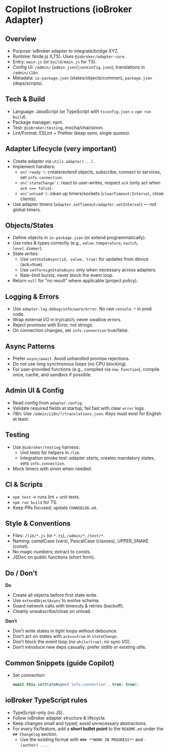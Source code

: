 # Copilot Instructions (ioBroker Adapter)

## Overview
- Purpose: ioBroker adapter to integrate/bridge XYZ.
- Runtime: Node.js (LTS). Uses `@iobroker/adapter-core`.
- Entry: `main.js` (or `build/main.js` for TS).
- Config UI: `/admin/` (`admin.json`/`jsonConfig.json`), translations in `/admin/i18n`.
- Metadata: `io-package.json` (states/objects/common), `package.json` (deps/scripts).

## Tech & Build
- Language: JavaScript (or TypeScript with `tsconfig.json` + `npm run build`).
- Package manager: npm.
- Test: `@iobroker/testing`, mocha/chai/sinon.
- Lint/Format: ESLint + Prettier (keep semi, single quotes).

## Adapter Lifecycle (very important)
- Create adapter via `utils.adapter(...)`.
- Implement handlers:
  - `on('ready')`: create/extend objects, subscribe, connect to services, set `info.connection`.
  - `on('stateChange')`: react to user-writes, respect `ack` (only act when `ack === false`).
  - `on('unload')`: clean up timers/sockets (`clearTimeout/Interval`, close clients).
- Use adapter timers (`adapter.setTimeout/adapter.setInterval`) — not global timers.

## Objects/States
- Define objects in `io-package.json` (or extend programmatically).
- Use roles & types correctly (e.g., `value.temperature`, `switch`, `level.dimmer`).
- State writes:
  - Use `setStateAsync(id, value, true)` for updates from device (ack=true).
  - Use `setForeignStateAsync` only when necessary across adapters.
  - Rate-limit bursts; never block the event loop.
- Return `null` for “no result” where applicable (project policy).

## Logging & Errors
- Use `adapter.log.debug/info/warn/error`. No raw `console.*` in prod code.
- Wrap external I/O in try/catch; never swallow errors.
- Reject promises with Error, not strings.
- On connection changes, set `info.connection` true/false.

## Async Patterns
- Prefer `async/await`. Avoid unhandled promise rejections.
- Do not use long synchronous loops (no CPU blocking).
- For user-provided functions (e.g., compiled via `new Function`), compile once, cache, and sandbox if possible.

## Admin UI & Config
- Read config from `adapter.config`.
- Validate required fields at startup; fail fast with clear `error` logs.
- i18n: Use `/admin/i18n/*/translations.json`. Keys must exist for English at least.

## Testing
- Use `@iobroker/testing` harness:
  - Unit tests for helpers in `/lib`.
  - Integration smoke test: adapter starts, creates mandatory states, sets `info.connection`.
- Mock timers with sinon when needed.

## CI & Scripts
- `npm test` → runs lint + unit tests.
- `npm run build` for TS.
- Keep PRs focused; update `CHANGELOG.md`.

## Style & Conventions
- Files: `/lib/*.js` (or `*.ts`), `/admin/*`, `/test/*`.
- Naming: camelCase (vars), PascalCase (classes), UPPER_SNAKE (const).
- No magic numbers; extract to consts.
- JSDoc on public functions (short form).

## Do / Don’t
**Do**
- Create all objects before first state write.
- Use `extendObjectAsync` to evolve schema.
- Guard network calls with timeouts & retries (backoff).
- Cleanly unsubscribe/close on unload.

**Don’t**
- Don’t write states in tight loops without debounce.
- Don’t act on states with `ack===true` in `stateChange`.
- Don’t block the event loop (no `while(true)`; no sync I/O).
- Don’t introduce new deps casually; prefer stdlib or existing utils.

## Common Snippets (guide Copilot)
- Set connection:
  ```ts
  await this.setStateAsync('info.connection', true, true);

## ioBroker TypeScript rules
- TypeScript-only (no JS).
- Follow ioBroker adapter structure & lifecycle.
- Keep changes small and typed; avoid unnecessary abstractions.
- For every fix/feature, add a **short bullet point** to the `README.md` under the `## Changelog` section.
  - Use the existing format with `### **WORK IN PROGRESS**` and `- (author) ...`.
